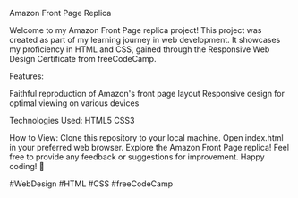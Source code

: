 Amazon Front Page Replica
   
   Welcome to my Amazon Front Page replica project! This project was created as part of my learning journey in web development. 
   It showcases my proficiency in HTML and CSS, gained through the Responsive Web Design Certificate from freeCodeCamp.

Features:
  
  Faithful reproduction of Amazon's front page layout
  Responsive design for optimal viewing on various devices
  
  
Technologies Used:
  HTML5
  CSS3

How to View:
  Clone this repository to your local machine.
  Open index.html in your preferred web browser.
  Explore the Amazon Front Page replica!
  Feel free to provide any feedback or suggestions for improvement. Happy coding! 🚀

  #WebDesign #HTML #CSS #freeCodeCamp



